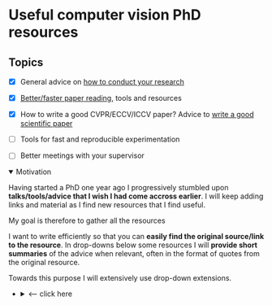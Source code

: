 # Useful computer vision PhD resources



## Topics

- [x] General advice on [how to conduct your research](https://github.com/hassony2/useful-computer-vision-phd-resources/blob/master/Awesome-computer-vision-research-advice.md)
- [x] [Better/faster paper reading](https://github.com/hassony2/useful-computer-vision-phd-resources), tools and resources
- [x] How to write a good CVPR/ECCV/ICCV paper? Advice to [write a good scientific paper](https://github.com/hassony2/useful-computer-vision-phd-resources/blob/master/Awesome-resources-for-better-writing-of-computer-vision-papers.md)
- [ ] Tools for fast and reproducible experimentation
- [ ] Better meetings with your supervisor


<details open><summary>Motivation</summary>

Having started a PhD one year ago I progressively stumbled upon **talks/tools/advice that I wish I had come accross earlier**.
I will keep adding links and material as I find new resources that I find useful.

My goal is therefore to gather all the resources

I want to write efficiently so that you can **easily find the original source/link to the resource**.
In drop-downs below some resources I will **provide short summaries** of the advice when relevant, often in the format of quotes from the original resource.

Towards this purpose I will extensively use drop-down extensions.

- <details><summary><-- click here</summary>
  
  > Like this !
</details>

</details>
